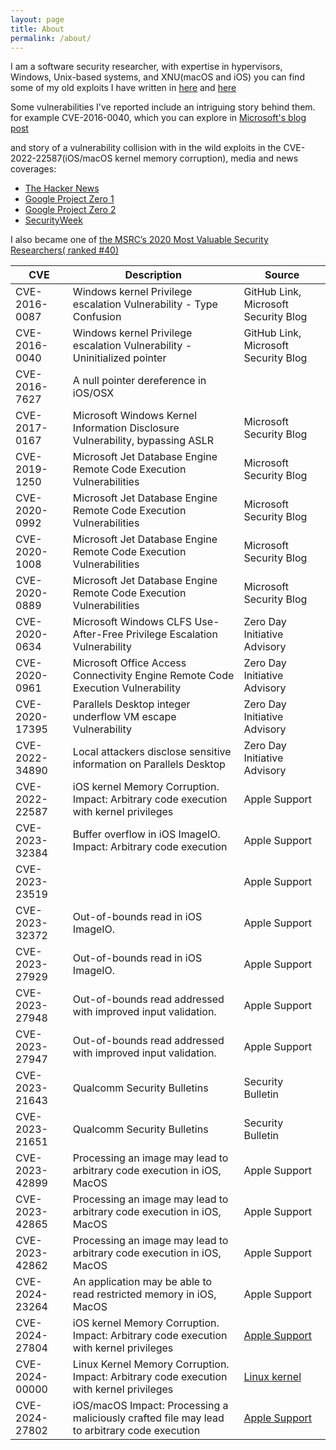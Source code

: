 ```yaml
---
layout: page
title: About
permalink: /about/
---
```


I am a software security researcher, with expertise in hypervisors, Windows, Unix-based systems, and XNU(macOS and iOS)
you can find some of my old exploits I have written in [here](https://github.com/Rootkitsmm-zz) and [here](https://github.com/R00tkitsmm)

Some vulnerabilities I've reported include an intriguing story behind them. for example CVE-2016-0040, which you can explore in [ Microsoft's blog post]( https://msrc.microsoft.com/blog/2017/06/tales-from-the-msrc-from-pixels-to-poc/)

and story of a vulnerability collision with in the wild exploits in the CVE-2022-22587(iOS/macOS kernel memory corruption), media and news coverages: 
* [The Hacker News](  https://thehackernews.com/2022/12/new-actively-exploited-zero-day.html)
* [Google Project Zero 1](https://googleprojectzero.blogspot.com/2022/06/2022-0-day-in-wild-exploitationso-far.html)
* [Google Project Zero 2](https://googleprojectzero.blogspot.com/2022/04/the-more-you-know-more-you-know-you.html)
* [SecurityWeek](https://www.securityweek.com/google-half-2022s-zero-days-are-variants-previous-vulnerabilities/)


I also became one of [the MSRC’s 2020 Most Valuable Security Researchers( ranked #40)](https://msrc.microsoft.com/blog/2020/08/announcing-2020-msrc-most-valuable-security-researchers/)


| CVE              | Description                                                                      | Source                                        |
|------------------|----------------------------------------------------------------------------------|-----------------------------------------------|
| CVE-2016-0087    | Windows kernel Privilege escalation Vulnerability - Type Confusion               | GitHub Link, Microsoft Security Blog         |
| CVE-2016-0040    | Windows kernel Privilege escalation Vulnerability - Uninitialized pointer        | GitHub Link, Microsoft Security Blog         |
| CVE-2016-7627    | A null pointer dereference in iOS/OSX                                            |                                               |
| CVE-2017-0167    | Microsoft Windows Kernel Information Disclosure Vulnerability, bypassing ASLR   | Microsoft Security Blog                      |
| CVE-2019-1250    | Microsoft Jet Database Engine Remote Code Execution Vulnerabilities               | Microsoft Security Blog                      |
| CVE-2020-0992    | Microsoft Jet Database Engine Remote Code Execution Vulnerabilities               | Microsoft Security Blog                      |
| CVE-2020-1008    | Microsoft Jet Database Engine Remote Code Execution Vulnerabilities               | Microsoft Security Blog                      |
| CVE-2020-0889    | Microsoft Jet Database Engine Remote Code Execution Vulnerabilities               | Microsoft Security Blog                      |
| CVE-2020-0634    | Microsoft Windows CLFS Use-After-Free Privilege Escalation Vulnerability          | Zero Day Initiative Advisory                 |
| CVE-2020-0961    | Microsoft Office Access Connectivity Engine Remote Code Execution Vulnerability  | Zero Day Initiative Advisory                 |
| CVE-2020-17395   | Parallels Desktop integer underflow VM escape Vulnerability                      | Zero Day Initiative Advisory                 |
| CVE-2022-34890   | Local attackers disclose sensitive information on Parallels Desktop              | Zero Day Initiative Advisory                 |
| CVE-2022-22587   | iOS kernel Memory Corruption. Impact: Arbitrary code execution with kernel privileges | Apple Support                        |
| CVE-2023-32384   | Buffer overflow in iOS ImageIO. Impact: Arbitrary code execution                  | Apple Support                                |
| CVE-2023-23519   |                                                                                    | Apple Support                                |
| CVE-2023-32372   | Out-of-bounds read in iOS ImageIO.                                                | Apple Support                                |
| CVE-2023-27929   | Out-of-bounds read in iOS ImageIO.                                                | Apple Support                                |
| CVE-2023-27948   | Out-of-bounds read addressed with improved input validation.                       | Apple Support                                |
| CVE-2023-27947   | Out-of-bounds read addressed with improved input validation.                       | Apple Support                                |
| CVE-2023-21643   | Qualcomm Security Bulletins                                                       | Security Bulletin                            |
| CVE-2023-21651   | Qualcomm Security Bulletins                                                       | Security Bulletin                            |
| CVE-2023-42899   | Processing an image may lead to arbitrary code execution in iOS, MacOS            | Apple Support                                |
| CVE-2023-42865   | Processing an image may lead to arbitrary code execution in iOS, MacOS            | Apple Support                                |
| CVE-2023-42862   | Processing an image may lead to arbitrary code execution in iOS, MacOS            | Apple Support                                |
| CVE-2024-23264   | An application may be able to read restricted memory in iOS, MacOS                | Apple Support   
| CVE-2024-27804   | iOS kernel Memory Corruption. Impact: Arbitrary code execution with kernel privileges | [Apple Support](https://support.apple.com/en-gb/HT214101)            
| CVE-2024-00000   | Linux Kernel Memory Corruption.  Impact: Arbitrary code execution with kernel privileges |[Linux kernel](https://github.com/torvalds/linux/commit/c898afdc15645efb555acb6d85b484eb40a45409) 
| CVE-2024-27802   | iOS/macOS Impact: Processing a maliciously crafted file may lead to arbitrary code execution |[Apple Support](https://support.apple.com/en-us/HT214101) 


